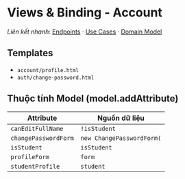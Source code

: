 # Views & Binding - Account

*Liên kết nhanh*: [Endpoints](../../APIs/Account/Endpoints.md) · [Use Cases](UseCases.md) · [Domain Model](DomainModel.mmd)

## Templates

- `account/profile.html`
- `auth/change-password.html`

## Thuộc tính Model (model.addAttribute)

| Attribute | Nguồn dữ liệu |
| --- | --- |
| `canEditFullName` | `!isStudent` |
| `changePasswordForm` | `new ChangePasswordForm(` |
| `isStudent` | `isStudent` |
| `profileForm` | `form` |
| `studentProfile` | `student` |
